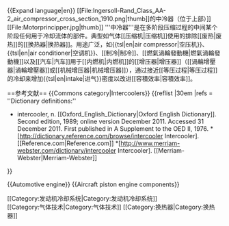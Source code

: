 {{Expand language|en}}
[[File:Ingersoll-Rand_Class_AA-2_air_compressor_cross_section_1910.png|thumb]]的中冷器（位于上部）]]
[[File:Motorprincipper.jpg|thumb]]
'''中冷器'''是在多阶段压缩过程的中间某个阶段任何用于冷却流体的部件。典型如气体[[压缩机|压缩机]]使用的排除[[废热|废热]]的[[换热器|换热器]]。<ref name=DicDef/>用途广泛，如{{tsl|en|air compressor|空压机}}、{{tsl|en|air conditioner|空调机}}、[[制冷|制冷]]、[[燃氣渦輪發動機|燃氣渦輪發動機]]以及[[汽车|汽车]]用于[[内燃机|内燃机]]的[[增压器|增压器]]（[[渦輪增壓器|渦輪增壓器]]或[[机械增压器|机械增压器]]），通过接近[[等压过程|等压过程]]的冷却来增加{{tsl|en|intake|进气}}密度以改进[[容積效率|容積效率]]。 

==参考文献==
{{Commons category|Intercoolers}}
{{reflist |30em
 |refs =
<ref name=DicDef>''Dictionary definitions:''
* intercooler, n. [[Oxford_English_Dictionary|Oxford English Dictionary]]. Second edition, 1989; online version December 2011. Accessed 31 December 2011. First published in A Supplement to the OED II, 1976.
*[http://dictionary.reference.com/browse/intercooler Intercooler]. [[Reference.com|Reference.com]]
*[http://www.merriam-webster.com/dictionary/intercooler Intercooler]. [[Merriam-Webster|Merriam-Webster]]
</ref>
}}

{{Automotive engine}}
{{Aircraft piston engine components}}

[[Category:发动机冷却系统|Category:发动机冷却系统]]   
[[Category:气体技术|Category:气体技术]]
[[Category:换热器|Category:换热器]]